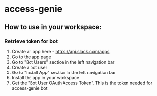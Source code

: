 # access-genie

## How to use in your workspace:

### Retrieve token for bot

1. Create an app here - https://api.slack.com/apps
2. Go to the app page
3. Go to "Bot Users" section in the left navigation bar
4. Create a bot user
5. Go to "Install App" section in the left navigation bar
6. Install the app in your workspace
7. Get the "Bot User OAuth Access Token". This is the token needed for access-genie bot
